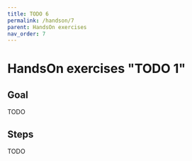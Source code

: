 ```yaml
---
title: TODO 6
permalink: /handson/7
parent: HandsOn exercises
nav_order: 7
---
```


# HandsOn exercises "TODO 1"

## Goal

TODO

## Steps

TODO
